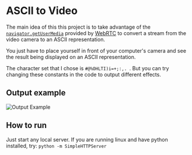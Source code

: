 # ASCII to Video

The main idea of this this project is to take advantage of the
[`navigator.getUserMedia`](http://www.w3.org/TR/mediacapture-streams/)
provided by [WebRTC](http://www.w3.org/TR/webrtc/) to convert a stream
from the video camera to an ASCII representation.

You just have to place yourself in front of your computer's camera
and see the result being displayed on an ASCII representation.

The character set that I chose is `#@%OHLTI)i=+;:,. `. But you can
try changing these constants in the code to output different
effects.

## Output example

![Output
Example](https://github.com/merodriguezblanco/ascii-video/blob/master/captures/capture2.gif)

## How to run

Just start any local server. If you are running linux and have python
installed, try: `python -m SimpleHTTPServer`
